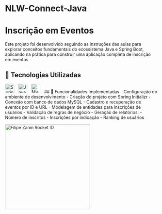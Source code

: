 # NLW-Connect-Java
# Inscrição em Eventos

Este projeto foi desenvolvido seguindo as instruções das aulas para explorar conceitos fundamentais do ecossistema Java e Spring Boot, aplicando na prática para construir uma aplicação completa de inscrição em eventos.

## 📌 Tecnologias Utilizadas
<img 
    align="left" 
    alt="Spring Boot"
    title="Spring Boot" 
    width="30px" 
    style="padding-right: 10px;" 
    src="https://cdn.jsdelivr.net/gh/devicons/devicon@latest/icons/spring/spring-original.svg"
/>
<img 
    align="left" 
    alt="Java"
    title="Java" 
    width="30px" 
    style="padding-right: 10px;" 
    src="https://cdn.jsdelivr.net/gh/devicons/devicon@latest/icons/java/java-original.svg" 
/>
<img
    align="left" 
    alt="MySql"
    title="MySql" 
    width="30px" 
    style="padding-right: 10px;"
    src="https://cdn.jsdelivr.net/gh/devicons/devicon@latest/icons/mysql/mysql-original.svg" 
/>  

</br>
## 🚀 Funcionalidades Implementadas
- Configuração do ambiente de desenvolvimento
- Criação do projeto com Spring Initializr
- Conexão com banco de dados MySQL
- Cadastro e recuperação de eventos por ID e URL
- Modelagem de entidades para inscrições de usuários
- Validação de regras de negócio
- Geração de relatórios:
  - Número de inscritos
  - Inscrições por indicação
  - Ranking de usuários
 


<a href="https://app.rocketseat.com.br/me/filipe-zanin"><img src="https://app.rocketseat.com.br/api/rocketid/share?slug=filipe-zanin&type=card" width="280" alt="Filipe Zanin Rocket ID"/></a>
